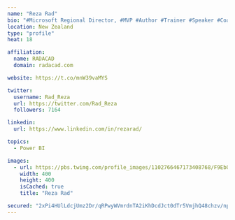 ```yaml
---
name: "Reza Rad"
bio: "#Microsoft Regional Director, #MVP #Author #Trainer #Speaker #Coach #Consultant #PowerBI "
location: New Zealand
type: "profile"
heat: 18

affiliation:
  name: RADACAD
  domain: radacad.com

website: https://t.co/mnW39vaMYS

twitter:
  username: Rad_Reza
  url: https://twitter.com/Rad_Reza
  followers: 7164

linkedin:
  url: https://www.linkedin.com/in/rezarad/

topics:
  - Power BI

images:
  - url: https://pbs.twimg.com/profile_images/1102766467173408768/F9EbQENa_400x400.png
    width: 400
    height: 400
    isCached: true
    title: "Reza Rad"

secured: "2xPi4HUlLdcjUmz2Dr/qRPwyWVmrdnTA2iKhDcdJct0dTr5VmjhQ48chzv/npSwquBIS6HZJiFyMJ1eUW47LvNurlPg+uxyh6h61w4myKev0wzfOzO5fySB0PW8zCD1CN3cFM1+dZO7oQMcIHb/jltT5QPBjOi4LcBMxE8Jej5f1rMu7QGPnyX227UhrTXGyFPH2rJDRAnKA1gsgI6Q0HLn7VkQPljoklD8inLzJmweHNnqlFiUIBTCHlYwSpnEP5zucltk/ygN+ugQeHjWwpeHrkDdHejjGF4ijP9V81FoKtznCxp0LDX+W/Jx/T8ZNq79geud0HS9N4kLF6mEetJltwwgxfuop8K78xs2ssVKdBmDIlDAQhOY9QvKkzQbREiLQK0ciDlMwukHg/47HNNJkjruoO2kHBkINy4QlP1w=;7rYVHhtInaUK65zPFGo1Yw=="
---
```


